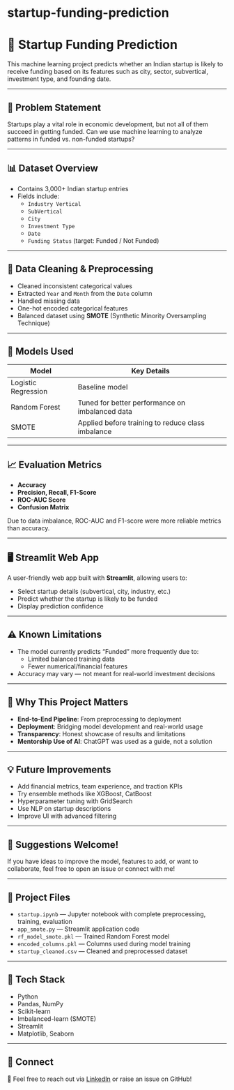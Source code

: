 # startup-funding-prediction

# 🚀 Startup Funding Prediction

This machine learning project predicts whether an Indian startup is likely to receive funding based on its features such as city, sector, subvertical, investment type, and founding date.

---

## 📌 Problem Statement

Startups play a vital role in economic development, but not all of them succeed in getting funded. Can we use machine learning to analyze patterns in funded vs. non-funded startups?

---

## 📊 Dataset Overview

- Contains 3,000+ Indian startup entries
- Fields include:
  - `Industry Vertical`
  - `SubVertical`
  - `City`
  - `Investment Type`
  - `Date`
  - `Funding Status` (target: Funded / Not Funded)

---

## 🧹 Data Cleaning & Preprocessing

- Cleaned inconsistent categorical values
- Extracted `Year` and `Month` from the `Date` column
- Handled missing data
- One-hot encoded categorical features
- Balanced dataset using **SMOTE** (Synthetic Minority Oversampling Technique)

---

## 🧠 Models Used

| Model | Key Details |
|-------|-------------|
| Logistic Regression | Baseline model |
| Random Forest | Tuned for better performance on imbalanced data |
| SMOTE | Applied before training to reduce class imbalance |

---

## 📈 Evaluation Metrics

- **Accuracy**
- **Precision, Recall, F1-Score**
- **ROC-AUC Score**
- **Confusion Matrix**

Due to data imbalance, ROC-AUC and F1-score were more reliable metrics than accuracy.

---

## 🖥️ Streamlit Web App

A user-friendly web app built with **Streamlit**, allowing users to:
- Select startup details (subvertical, city, industry, etc.)
- Predict whether the startup is likely to be funded
- Display prediction confidence

---

## ⚠️ Known Limitations

- The model currently predicts “Funded” more frequently due to:
  - Limited balanced training data
  - Fewer numerical/financial features
- Accuracy may vary — not meant for real-world investment decisions

---

## 💬 Why This Project Matters

- **End-to-End Pipeline**: From preprocessing to deployment
- **Deployment**: Bridging model development and real-world usage
- **Transparency**: Honest showcase of results and limitations
- **Mentorship Use of AI**: ChatGPT was used as a guide, not a solution

---

## 💡 Future Improvements

- Add financial metrics, team experience, and traction KPIs
- Try ensemble methods like XGBoost, CatBoost
- Hyperparameter tuning with GridSearch
- Use NLP on startup descriptions
- Improve UI with advanced filtering

---

## 🙋 Suggestions Welcome!

If you have ideas to improve the model, features to add, or want to collaborate, feel free to open an issue or connect with me!

---

## 📎 Project Files

- `startup.ipynb` — Jupyter notebook with complete preprocessing, training, evaluation
- `app_smote.py` — Streamlit application code
- `rf_model_smote.pkl` — Trained Random Forest model
- `encoded_columns.pkl` — Columns used during model training
- `startup_cleaned.csv` — Cleaned and preprocessed dataset

---

## 📌 Tech Stack

- Python
- Pandas, NumPy
- Scikit-learn
- Imbalanced-learn (SMOTE)
- Streamlit
- Matplotlib, Seaborn

---

## 🔗 Connect

📧 Feel free to reach out via [LinkedIn](www.linkedin.com/in/madhumitha-s31) or raise an issue on GitHub!

